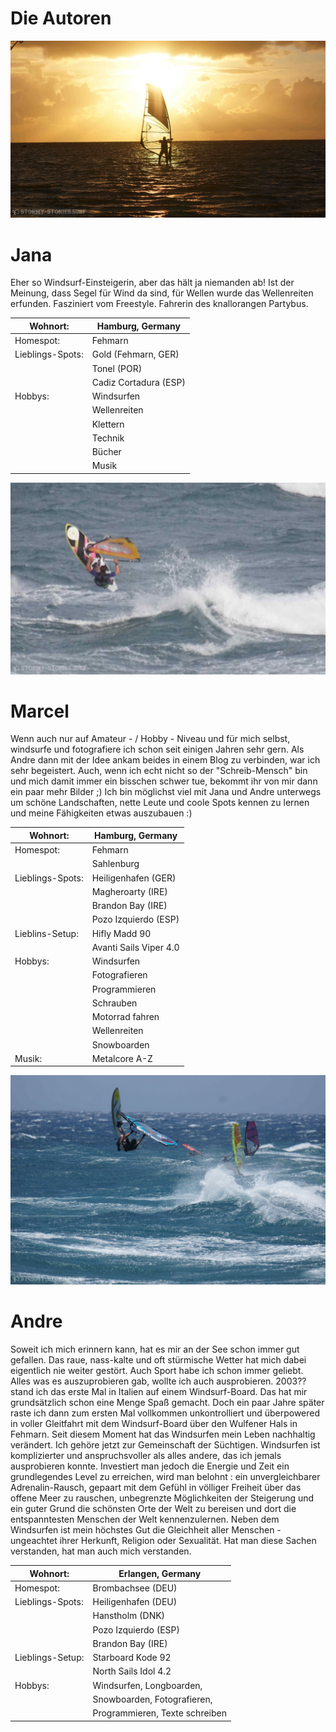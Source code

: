 # Die Autoren

![link broken](../../../../../mediaLibrary/pages/info/authors/windsurf-stormy-stories-surf-travel-blog-info-authors-jana-WM-35p-DSC07571.jpg)

# Jana
Eher so Windsurf-Einsteigerin, aber das hält ja niemanden ab! Ist der Meinung, dass Segel für Wind da sind, für Wellen wurde das Wellenreiten erfunden. Fasziniert vom Freestyle. Fahrerin des knallorangen Partybus.


| Wohnort:         | Hamburg, Germany      |
|------------------|-----------------------|
| Homespot:        | Fehmarn               |
| Lieblings-Spots: | Gold (Fehmarn, GER)   |
|                  | Tonel (POR)           |
|                  | Cadiz Cortadura (ESP) |
| Hobbys:          | Windsurfen            |
|                  | Wellenreiten          |
|                  | Klettern              |
|                  | Technik               |
|                  | Bücher                |
|                  | Musik                 |

![link broken](../../../../../mediaLibrary/pages/info/authors/windsurf-stormy-stories-surf-travel-blog--info-authors-marcel-WM-35p-DSC05577_zuschnitt.jpg)

# Marcel

Wenn auch nur auf Amateur - / Hobby - Niveau und für mich selbst, windsurfe und fotografiere ich schon seit einigen Jahren sehr gern. Als Andre dann mit der Idee ankam beides in einem Blog zu verbinden, war ich sehr begeistert. Auch, wenn ich echt nicht so der "Schreib-Mensch" bin und mich damit immer ein bisschen schwer tue, bekommt ihr von mir dann ein paar mehr Bilder ;)
Ich bin möglichst viel mit Jana und Andre unterwegs um schöne Landschaften, nette Leute und coole Spots kennen zu lernen und meine Fähigkeiten etwas auszubauen :)


| Wohnort:         | Hamburg, Germany       |
|------------------|------------------------|
| Homespot:        | Fehmarn                |
|                  | Sahlenburg             |
| Lieblings-Spots: | Heiligenhafen (GER)    |
|                  | Magheroarty (IRE)      |
|                  | Brandon Bay (IRE)      |
|                  | Pozo Izquierdo (ESP)   |
| Lieblins-Setup:  | Hifly Madd 90          |
|                  | Avanti Sails Viper 4.0 |
| Hobbys:          | Windsurfen             |
|                  | Fotografieren          |
|                  | Programmieren          |
|                  | Schrauben              |
|                  | Motorrad fahren        |
|                  | Wellenreiten           |
|                  | Snowboarden            |
| Musik:           | Metalcore A-Z

![link broken](../../../../../mediaLibrary/pages/info/authors/windsurf-stormy-stories-surf-travel-blog-info-authors-andre-WM-35p-DSC05582.jpg)

# Andre

Soweit ich mich erinnern kann, hat es mir an der See schon immer gut gefallen. Das raue, nass-kalte und oft stürmische Wetter hat mich dabei eigentlich nie weiter gestört. Auch Sport habe ich schon immer geliebt. Alles was es auszuprobieren gab, wollte ich auch ausprobieren. 2003?? stand ich das erste Mal in Italien auf einem Windsurf-Board. Das hat mir grundsätzlich schon eine Menge Spaß gemacht. Doch ein paar Jahre später raste ich dann zum ersten Mal vollkommen unkontrolliert und überpowered in voller Gleitfahrt mit dem Windsurf-Board über den Wulfener Hals in Fehmarn. Seit diesem Moment hat das Windsurfen mein Leben nachhaltig verändert. Ich gehöre jetzt zur Gemeinschaft der Süchtigen. Windsurfen ist komplizierter und anspruchsvoller als alles andere, das ich jemals ausprobieren konnte. Investiert man jedoch die Energie und Zeit ein grundlegendes Level zu erreichen, wird man belohnt : ein unvergleichbarer Adrenalin-Rausch, gepaart mit dem Gefühl in völliger Freiheit über das offene Meer zu rauschen, unbegrenzte Möglichkeiten der Steigerung und ein guter Grund die schönsten Orte der Welt zu bereisen und dort die entspanntesten Menschen der Welt kennenzulernen.
Neben dem Windsurfen ist mein höchstes Gut die Gleichheit aller Menschen - ungeachtet ihrer Herkunft, Religion oder Sexualität.
Hat man diese Sachen verstanden, hat man auch mich verstanden.

| Wohnort:         | Erlangen, Germany               |
|------------------|---------------------------------|
| Homespot:        | Brombachsee (DEU)               |
| Lieblings-Spots: | Heiligenhafen (DEU)             |
|                  | Hanstholm (DNK)                 |
|                  | Pozo Izquierdo (ESP)            |
|                  | Brandon Bay (IRE)               |
| Lieblings-Setup: | Starboard Kode 92               |
|                  | North Sails Idol 4.2            |
| Hobbys:          | Windsurfen, Longboarden,        |
|                  | Snowboarden, Fotografieren,     |
|                  | Programmieren, Texte schreiben  |
